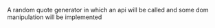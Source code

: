 A random quote generator in which an api will be called and some dom manipulation will be implemented
